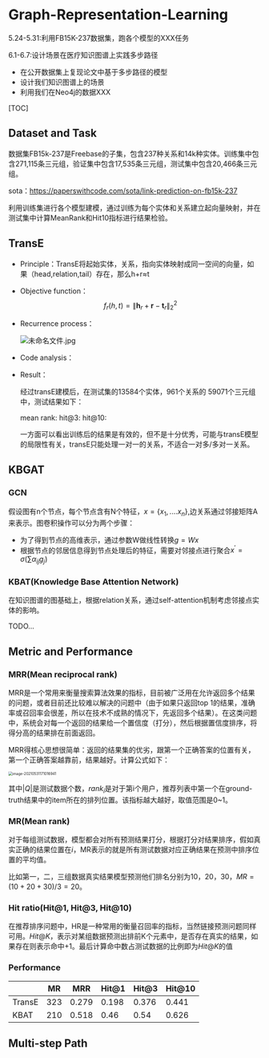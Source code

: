 # Graph-Representation-Learning

5.24-5.31:利用FB15K-237数据集，跑各个模型的XXX任务

6.1-6.7:设计场景在医疗知识图谱上实践多步路径

- 在公开数据集上复现论文中基于多步路径的模型
- 设计我们知识图谱上的场景
- 利用我们在Neo4j的数据XXX

[TOC]

## Dataset and Task

数据集FB15k-237是Freebase的子集，包含237种关系和14k种实体。训练集中包含271,115条三元组，验证集中包含17,535条三元组，测试集中包含20,466条三元组。

sota：https://paperswithcode.com/sota/link-prediction-on-fb15k-237

利用训练集进行各个模型建模，通过训练为每个实体和关系建立起向量映射，并在测试集中计算MeanRank和Hit10指标进行结果检验。

## TransE

- Principle：TransE将起始实体，关系，指向实体映射成同一空间的向量，如果（head,relation,tail）存在，那么h+r≈t

- Objective function：
  $$
  f_{r}(h, t)=\left\|\mathbf{h}_{r}+\mathbf{r}-\mathbf{t}_{r}\right\|_{2}^{2}
  $$

- Recurrence process：

  ![未命名文件.jpg](http://ww1.sinaimg.cn/large/005IQUPRgy1gr1n47kgdfj31520im77a.jpg)

- Code analysis：

  

- Result：

  经过transE建模后，在测试集的13584个实体，961个关系的 59071个三元组中，测试结果如下：

  mean rank: 
  hit@3: 
  hit@10: 

  一方面可以看出训练后的结果是有效的，但不是十分优秀，可能与transE模型的局限性有关，transE只能处理一对一的关系，不适合一对多/多对一关系。

## KBGAT

### GCN

假设图有n个节点，每个节点含有N个特征，$x = \{x_1,....x_n\}$,边关系通过邻接矩阵A来表示。图卷积操作可以分为两个步骤：

- 为了得到节点的高维表示，通过参数W做线性转换$g = Wx$
- 根据节点的邻居信息得到节点处理后的特征，需要对邻接点进行聚合$x^{'}=\sigma(\sum\alpha_{ij}g_j)$



### KBAT(Knowledge Base Attention Network)

在知识图谱的图基础上，根据relation关系，通过self-attention机制考虑邻接点实体的影响。

TODO...



## Metric and Performance

### MRR(Mean reciprocal rank)

MRR是一个常用来衡量搜索算法效果的指标，目前被广泛用在允许返回多个结果的问题，或者目前还比较难以解决的问题中（由于如果只返回top 1的结果，准确率或召回率会很差，所以在技术不成熟的情况下，先返回多个结果）。在这类问题中，系统会对每一个返回的结果给一个置信度（打分），然后根据置信度排序，将得分高的结果排在前面返回。

MRR得核心思想很简单：返回的结果集的优劣，跟第一个正确答案的位置有关，第一个正确答案越靠前，结果越好。计算公式如下：

<img src="https://tva1.sinaimg.cn/large/008i3skNly1gr1q3p43e5j30fa04kglu.jpg" alt="image-20210531171016941" style="zoom:50%;" />

其中$|Q|$是测试数据个数，$rank_i$是对于第i个用户，推荐列表中第一个在ground-truth结果中的item所在的排列位置。该指标越大越好，取值范围是0~1。



### MR(Mean rank)

对于每组测试数据，模型都会对所有预测结果打分，根据打分对结果排序，假如真实正确的结果位置在$i$，MR表示的就是所有测试数据对应正确结果在预测中排序位置的平均值。

比如第一，二，三组数据真实结果模型预测他们排名分别为10，20，30，$MR = (10 + 20 + 30)/ 3=20$。



### Hit ratio(Hit@1, Hit@3, Hit@10)

在推荐排序问题中，HR是一种常用的衡量召回率的指标，当然链接预测问题同样可用。$Hit@K$，表示对某组数据预测出排前K个元素中，是否存在真实的结果，如果存在则表示命中+1。最后计算命中数占测试数据的比例即为$Hit@K$的值



### Performance 

|        | MR   | MRR   | Hit@1 | Hit@3 | Hit@10 |
| ------ | ---- | ----- | ----- | ----- | ------ |
| TransE | 323  | 0.279 | 0.198 | 0.376 | 0.441  |
| KBAT   | 210  | 0.518 | 0.46  | 0.54  | 0.626  |



## Multi-step Path

